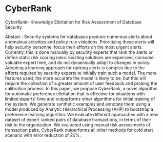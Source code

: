 # CyberRank
CyberRank- Knowledge Elicitation for Risk Assessment of Database Security


Abstact :
Security systems for databases produce numerous alerts about anomalous activities and policy rule violations. 
Prioritizing these alerts will help security personnel focus their efforts on the most urgent alerts. 
Currently, this is done manually by security experts that rank the alerts or define static risk scoring rules.
Existing solutions are expensive, consume valuable expert time, and do not dynamically adapt to changes in 
policy. 
Adopting a learning approach for ranking alerts is complex due to the efforts required by security experts 
to initially train such a model. The more features used, the more accurate the model is likely to be, 
but this will require the collection of a greater amount of user feedback and prolong the calibration process.
In this paper, we propose CyberRank, a novel algorithm for automatic preference elicitation that is effective 
for situations with limited experts’ time and outperforms other algorithms for initial training of the system.
We generate synthetic examples and annotate them using a model produced by Analytic Hierarchical Processing 
(AHP) to bootstrap a preference learning algorithm. We evaluate different approaches with a new dataset of 
expert ranked pairs of database transactions, in terms of their risk to the organization. We evaluated using 
manual risk assessments of transaction pairs, CyberRank outperforms all other methods for cold start scenario 
with error reduction of 20%.  

